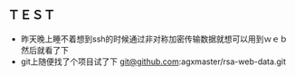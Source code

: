 ## ＴＥＳＴ
* 昨天晚上睡不着想到ssh的时候通过非对称加密传输数据就想可以用到ｗｅｂ然后就看了下　
* git上随便找了个项目试了下 git@github.com:agxmaster/rsa-web-data.git

